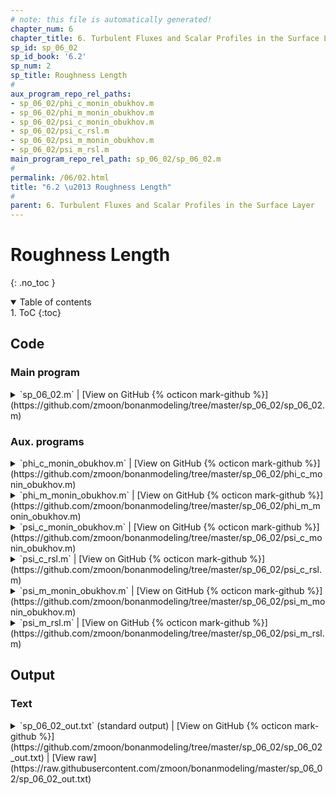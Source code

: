 ```yaml
---
# note: this file is automatically generated!
chapter_num: 6
chapter_title: 6. Turbulent Fluxes and Scalar Profiles in the Surface Layer
sp_id: sp_06_02
sp_id_book: '6.2'
sp_num: 2
sp_title: Roughness Length
# 
aux_program_repo_rel_paths:
- sp_06_02/phi_c_monin_obukhov.m
- sp_06_02/phi_m_monin_obukhov.m
- sp_06_02/psi_c_monin_obukhov.m
- sp_06_02/psi_c_rsl.m
- sp_06_02/psi_m_monin_obukhov.m
- sp_06_02/psi_m_rsl.m
main_program_repo_rel_path: sp_06_02/sp_06_02.m
# 
permalink: /06/02.html
title: "6.2 \u2013 Roughness Length"
# 
parent: 6. Turbulent Fluxes and Scalar Profiles in the Surface Layer
---
```


# Roughness Length
{: .no_toc }

<details open markdown="block">
  <summary markdown=0 class="text-delta">Table of contents</summary>
1. ToC
{:toc}
</details>

## Code

### Main program

<details>
  <summary markdown="span">
    `sp_06_02.m`
    <span class="program-code-link-sep">|</span>
    [View on GitHub {% octicon mark-github %}](https://github.com/zmoon/bonanmodeling/tree/master/sp_06_02/sp_06_02.m)
  </summary>

```matlab
% Supplemental program 6.2

% -----------------------------------------------------------
% Use Harman & Finnigan (2007, 2008) roughness sublayer (RSL)
% theory to obtain roughness lengths for momentum and scalars
% -----------------------------------------------------------

% --- Input parameters

% von Karman constant

vkc = 0.4;

% Leaf Nusselt number (heat) or Stanton number (scalar)
% with values of 0.1-0.2

%rc = 0.1;
rc = 0.2;

% Leaf drag coefficient

cd = 0.25;

% Canopy height (m)

hc = 20;

% Leaf area index (m2/m2)

LAI = 5;

% Leaf area density

lad = LAI / hc;

% Canopy density length scale (m)

Lc = 1 / (cd * lad);

% Obukhov length (m)

obu = -1000;

% --- Determine beta_val = u* / u(h) for the current Obukhov length

% Neutral value for beta = u* / u(h)

beta_neutral = 0.35;

% Lc/obu

LcL = Lc/obu;

% The unstable case is a quadratic equation for beta^2 at LcL

if (LcL <= 0)
   a = 1;
   b = 16 * LcL * beta_neutral^4;
   c = -beta_neutral^4;
   beta_val = sqrt((-b + sqrt(b^2 - 4 * a * c))/ (2 * a));

   % Error check

   y = beta_val^2 * LcL;
   fy = (1 - 16 * y)^(-0.25);
   err = beta_val * fy - beta_neutral;
   if (abs(err) > 1e-10)
      error('unstable case: error in beta')
   end
end

% The stable case is a cubic equation for beta at LcL

if (LcL > 0)
   a = 5 * LcL;
   b = 0;
   c = 1;
   d = -beta_neutral;
   q = (2*b^3 - 9*a*b*c + 27*(a^2)*d)^2 - 4*(b^2 - 3*a*c)^3;
   q = sqrt(q);
   r = 0.5 * (q + 2*b^3 - 9*a*b*c + 27*(a^2)*d);
   r = r^(1/3);
   beta_val = -(b+r)/(3*a) - (b^2 - 3*a*c)/(3*a*r);

   % Error check

   y = beta_val^2 * LcL;
   fy = 1 + 5 * y;
   err = beta_val * fy - beta_neutral;
   if (abs(err) > 1e-10)
      error('stable case: error in beta')
   end
end

% --- For current beta = u*/u(h) determine displacement height

dp = beta_val^2 * Lc;                  % dp = hc - disp
disp = max(hc - dp, 0);                % Displacement height (m)

% Save canopy height (relative to displacement height),
% because this is used many time

h_minus_d = hc - disp;

% --- Turbulent Prandlt number (Pr) at canopy height

Prn = 0.5;         % Neutral value for Pr
Prvr = 0.3;        % Magnitude of variation of Pr with stability
Prsc = 2.0;        % Scale of variation of Pr with stability

Pr = Prn + Prvr * tanh(Prsc*Lc/obu);

% --- The "f" parameter relates the length scale of the scalar (heat) to that of momentum 

fval = (sqrt(1 + 4 * rc * Pr) - 1) / 2;

% --- Calculate the parameters c1 and c2 needed for the RSL function phi_hat

% Evaluate Monin-Obukhov phi functions at (hc-disp)/obu

[phi_m_hc] = phi_m_monin_obukhov (h_minus_d / obu);
[phi_c_hc] = phi_c_monin_obukhov (h_minus_d / obu);

% Roughness sublayer depth scale multiplier (dimensionless)

c2 = 0.5;

% c1 for momentum and scalars (dimensionless)

c1m = (1 -    vkc / (2 * beta_val * phi_m_hc)) * exp(c2/2);
c1c = (1 - Pr*vkc / (2 * beta_val * phi_c_hc)) * exp(c2/2);

% --- Evaluate the roughness sublayer psi_hat functions for momentum and scalars

% These are calculated at the canopy height. Note that here the heights are adjusted
% for the displacement height before the integration.

[psi_m_rsl_hc] = psi_m_rsl (h_minus_d, h_minus_d, obu, c1m, c2);  % momentum at (hc-disp)
[psi_c_rsl_hc] = psi_c_rsl (h_minus_d, h_minus_d, obu, c1c, c2);  % scalars at (hc-disp)

% --- Evaluate the Monin-Obukhov psi functions for momentum and scalars at the canopy height

[psi_m_hc] = psi_m_monin_obukhov (h_minus_d / obu);    % momentum at (hc-disp)/obu
[psi_c_hc] = psi_c_monin_obukhov (h_minus_d / obu);    % scalars at (hc-disp)/obu

% --- Roughness lengths z0m and z0c (m)

% z0m - Use bisection to find z0m, which lies between aval and bval, and refine the
% estimate until the difference is less than err

aval = hc;
bval = 0;
err = 1e-12;

[psi_m_z0m] = psi_m_monin_obukhov (aval / obu);
z0m = h_minus_d * exp(-vkc/beta_val) * exp(-psi_m_hc + psi_m_z0m) * exp(psi_m_rsl_hc);
fa = z0m - aval;

[psi_m_z0m] = psi_m_monin_obukhov (bval / obu);
z0m = h_minus_d * exp(-vkc/beta_val) * exp(-psi_m_hc + psi_m_z0m) * exp(psi_m_rsl_hc);
fb = z0m - bval;

if (fa * fb > 0)
   error('RSL bisection error: f(a) and f(b) do not have opposite signs')
end

while (abs(bval-aval) > err)
   cval = (aval + bval) / 2;
   [psi_m_z0m] = psi_m_monin_obukhov (cval / obu);
   z0m = h_minus_d * exp(-vkc/beta_val) * exp(-psi_m_hc + psi_m_z0m) * exp(psi_m_rsl_hc);
   fc = z0m - cval;
   if (fa * fc < 0)
      bval = cval; fb = fc;
   else
      aval = cval; fa = fc;
   end
end

z0m = cval;

% z0c - Use bisection to find z0c, which lies between aval and bval, and refine the
% estimate until the difference is less than err

aval = hc;
bval = 0;

[psi_c_z0c] = psi_c_monin_obukhov (aval / obu);
z0c = h_minus_d * exp(-vkc/beta_val*Pr/fval) * exp(-psi_c_hc + psi_c_z0c) * exp(psi_c_rsl_hc);
fa = z0c - aval;

[psi_c_z0c] = psi_c_monin_obukhov (bval / obu);
z0c = h_minus_d * exp(-vkc/beta_val*Pr/fval) * exp(-psi_c_hc + psi_c_z0c) * exp(psi_c_rsl_hc);
fb = z0c - bval;

if (fa * fb > 0)
   error('RSL bisection error: f(a) and f(b) do not have opposite signs')
end

while (abs(bval-aval) > err)
   cval = (aval + bval) / 2;
   [psi_c_z0c] = psi_c_monin_obukhov (cval / obu);
   z0c = h_minus_d * exp(-vkc/beta_val*Pr/fval) * exp(-psi_c_hc + psi_c_z0c) * exp(psi_c_rsl_hc);
   fc = z0c - cval;
   if (fa * fc < 0)
      bval = cval; fb = fc;
   else
      aval = cval; fa = fc;
   end
end

z0c = cval;

% --- Write output

kbinv = log(z0m/z0c);

fprintf('z0m = %15.3f\n',z0m)
fprintf('z0c = %15.3f\n',z0c)
fprintf('kB^{-1} = %15.3f\n',kbinv)
```
{: #main-program-code}

</details>

### Aux. programs

<details>
  <summary markdown="span">
    `phi_c_monin_obukhov.m`
    <span class="program-code-link-sep">|</span>
    [View on GitHub {% octicon mark-github %}](https://github.com/zmoon/bonanmodeling/tree/master/sp_06_02/phi_c_monin_obukhov.m)
  </summary>

```matlab
function [phi_c] = phi_c_monin_obukhov (x)

% --- Evaluate the Monin-Obukhov phi function for scalars at x

if (x < 0)
   phi_c = (1 - 16 * x)^(-0.5);
else
   phi_c = 1 + 5 * x;
end
```
{: .aux-program-code}

</details>

<details>
  <summary markdown="span">
    `phi_m_monin_obukhov.m`
    <span class="program-code-link-sep">|</span>
    [View on GitHub {% octicon mark-github %}](https://github.com/zmoon/bonanmodeling/tree/master/sp_06_02/phi_m_monin_obukhov.m)
  </summary>

```matlab
function [phi_m] = phi_m_monin_obukhov (x)

% --- Evaluate the Monin-Obukhov phi function for momentum at x

if (x < 0)
   phi_m = (1 - 16 * x)^(-0.25);
else
   phi_m = 1 + 5 * x;
end
```
{: .aux-program-code}

</details>

<details>
  <summary markdown="span">
    `psi_c_monin_obukhov.m`
    <span class="program-code-link-sep">|</span>
    [View on GitHub {% octicon mark-github %}](https://github.com/zmoon/bonanmodeling/tree/master/sp_06_02/psi_c_monin_obukhov.m)
  </summary>

```matlab
function [psi_c] = psi_c_monin_obukhov (x)

% --- Evaluate the Monin-Obukhov psi function for scalars at x

if (x < 0)
   y = (1 - 16 * x)^0.25;
   psi_c = 2 * log((1 + y^2)/2);
else
   psi_c = -5 * x;
end
```
{: .aux-program-code}

</details>

<details>
  <summary markdown="span">
    `psi_c_rsl.m`
    <span class="program-code-link-sep">|</span>
    [View on GitHub {% octicon mark-github %}](https://github.com/zmoon/bonanmodeling/tree/master/sp_06_02/psi_c_rsl.m)
  </summary>

```matlab
function [psi_hat_c] = psi_c_rsl (z, h, L, c1, c2)

% --- Evaluate the roughness sublayer (RSL) function psi_hat for scalars
% at z. Note that z has already been adjusted for the displacement height
% (i.e., using z - d).

% ------------------------------------------------------
% Input
%   z            ! Vertical height - displacement height (m)
%   h            ! Canopy height - displacement height (m)
%   L            ! Obukhov length (m)
%   c1           ! Parameter for RSL function phi_hat (dimensionless)
%   c2           ! Parameter for RSL function phi_hat (dimensionless)
%
% Output
%   psi_hat_c    ! RSL psi_hat function for scalars (dimensionless)
% ------------------------------------------------------

% The function to integrate depends on unstable (f1) or stable (f2)

f1 = @(x) (1-16*x/L).^(-0.5) .* (1 - (1 - c1*exp(-c2*x/(2*h)))) ./ x;
f2 = @(x) (1+5*x/L)          .* (1 - (1 - c1*exp(-c2*x/(2*h)))) ./ x;

% Numerically integrate the function from z to infinity

if (L < 0)
   psi_hat_c = integral (f1, z, inf);
else
   psi_hat_c = integral (f2, z, inf);
end
```
{: .aux-program-code}

</details>

<details>
  <summary markdown="span">
    `psi_m_monin_obukhov.m`
    <span class="program-code-link-sep">|</span>
    [View on GitHub {% octicon mark-github %}](https://github.com/zmoon/bonanmodeling/tree/master/sp_06_02/psi_m_monin_obukhov.m)
  </summary>

```matlab
function [psi_m] = psi_m_monin_obukhov (x)

% --- Evaluate the Monin-Obukhov psi function for momentum at x

if (x < 0)
   y = (1 - 16 * x)^0.25;
   psi_m = 2 * log((1 + y)/2) + log((1 + y^2)/2) - 2 * atan(y) + pi / 2;
else
   psi_m = -5 * x;
end
```
{: .aux-program-code}

</details>

<details>
  <summary markdown="span">
    `psi_m_rsl.m`
    <span class="program-code-link-sep">|</span>
    [View on GitHub {% octicon mark-github %}](https://github.com/zmoon/bonanmodeling/tree/master/sp_06_02/psi_m_rsl.m)
  </summary>

```matlab
function [psi_hat_m] = psi_m_rsl (z, h, L, c1, c2)

% --- Evaluate the roughness sublayer (RSL) function psi_hat for momentum
% at z. Note that z has already been adjusted for the displacement height
% (i.e., using z - d).

% ------------------------------------------------------
% Input
%   z            ! Vertical height - displacement height (m)
%   h            ! Canopy height - displacement height (m)
%   L            ! Obukhov length (m)
%   c1           ! Parameter for RSL function phi_hat (dimensionless)
%   c2           ! Parameter for RSL function phi_hat (dimensionless)
%
% Output
%   psi_hat_m    ! RSL psi_hat function for momentum (dimensionless)
% ------------------------------------------------------

% The function to integrate depends on unstable (f1) or stable (f2)

f1 = @(x) (1-16*x/L).^(-0.25) .* (1 - (1 - c1*exp(-c2*x/(2*h)))) ./ x;
f2 = @(x) (1+5*x/L)           .* (1 - (1 - c1*exp(-c2*x/(2*h)))) ./ x;

% Numerically integrate the function from z to infinity

if (L < 0)
   psi_hat_m = integral (f1, z, inf);
else
   psi_hat_m = integral (f2, z, inf);
end
```
{: .aux-program-code}

</details>

## Output



### Text
<details>
  <summary markdown="span">
    `sp_06_02_out.txt` (standard output)
    <span class="program-code-link-sep">|</span>
    [View on GitHub {% octicon mark-github %}](https://github.com/zmoon/bonanmodeling/tree/master/sp_06_02/sp_06_02_out.txt)
    <span class="program-code-link-sep">|</span>
    [View raw](https://raw.githubusercontent.com/zmoon/bonanmodeling/master/sp_06_02/sp_06_02_out.txt)
  </summary>

```
z0m =           1.120
z0c =           0.010
kB^{-1} =           4.699
```
{: .main-program-output-text-file}

</details>